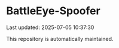 # BattleEye-Spoofer

Last updated: 2025-07-05 10:37:30

This repository is automatically maintained.
